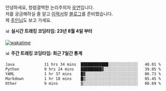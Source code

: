 안녕하세요, 청렴결백한 논리주의자 [우연](https://dev-wooyeon.github.io/quiz-app/)입니다.  
저를 궁금해하실 줄 알고 [이력서](https://ieunune.notion.site/d836ecc9172144d4b39f185b89f16a62)랑 [블로그](https://notion-blog-ieunune.vercel.app)를 준비했습니다.  
제 [주인님](https://www.instagram.com/lovely_hiru_hari_s2/)도 보고 가세요.


📊 **실시간 트래킹 코딩타임: 23년 8월 4일 부터**  

[![wakatime](https://wakatime.com/badge/user/099dd627-fdab-4072-b87a-fa91c7a76d8d.svg?style=for-the-badge)](https://wakatime.com/@099dd627-fdab-4072-b87a-fa91c7a76d8d)

📊 **주간 트래킹 코딩타임: 최근 7일간 통계**

<!--START_SECTION:waka-->

```txt
Java             11 hrs 34 mins  ████████████░░░░░░░░░░░░░   48.01 %
Python           9 hrs 24 mins   █████████▓░░░░░░░░░░░░░░░   39.05 %
YAML             1 hr 37 mins    █▓░░░░░░░░░░░░░░░░░░░░░░░   06.73 %
Markdown         1 hr 18 mins    █▒░░░░░░░░░░░░░░░░░░░░░░░   05.45 %
Other            9 mins          ▒░░░░░░░░░░░░░░░░░░░░░░░░   00.69 %
```

<!--END_SECTION:waka-->

<!-- ![](./profile-3d-contrib/profile-night-view.svg)-->
